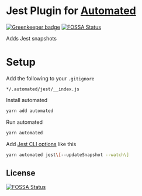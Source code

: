 # Jest Plugin for [Automated](https://github.com/automated-tools/automated)

[![Greenkeeper badge](https://badges.greenkeeper.io/automated-tools/plugin-jest.svg)](https://greenkeeper.io/)
[![FOSSA Status](https://app.fossa.io/api/projects/git%2Bgithub.com%2Fautomated-tools%2Fplugin-jest.svg?type=shield)](https://app.fossa.io/projects/git%2Bgithub.com%2Fautomated-tools%2Fplugin-jest?ref=badge_shield)

Adds Jest snapshots

# Setup

Add the following to your `.gitignore`

```
*/.automated/jest/__index.js
```

Install automated

```bash
yarn add automated
```

Run automated

```bash
yarn automated
```

Add [Jest CLI options](https://facebook.github.io/jest/docs/en/cli.html) like
this

```bash
yarn automated jest\[--updateSnapshot --watch\]
```


## License
[![FOSSA Status](https://app.fossa.io/api/projects/git%2Bgithub.com%2Fautomated-tools%2Fplugin-jest.svg?type=large)](https://app.fossa.io/projects/git%2Bgithub.com%2Fautomated-tools%2Fplugin-jest?ref=badge_large)